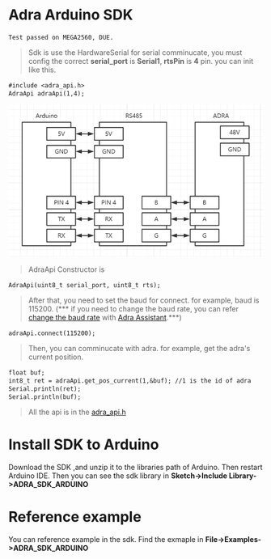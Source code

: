 # Adra Arduino SDK

    Test passed on MEGA2560, DUE.

 >Sdk is use the HardwareSerial for serial comminucate, you must config the correct **serial_port** is **Serial1**, **rtsPin** is **4** pin. you can init like this.

    #include <adra_api.h>
    AdraApi adraApi(1,4);

<img src="./doc/line1.png" style="width:600px">

>AdraApi Constructor is 

    AdraApi(uint8_t serial_port, uint8_t rts);


>After that, you need to set the baud for connect. for example, baud is 115200. (*** if you need to change the baud rate, you can refer [change the baud rate](./doc/change_id.md) with [Adra Assistant](https://www.umbratek.com/download-center).***)

    adraApi.connect(115200);

>Then, you can comminucate with adra. for example, get the adra's current position.

    float buf;
    int8_t ret = adraApi.get_pos_current(1,&buf); //1 is the id of adra
    Serial.println(ret);
    Serial.println(buf);

> All the api is in the [adra_api.h](./src/adra_api.h)

# Install SDK to Arduino

Download the SDK ,and unzip it to the libraries path of Arduino. Then restart Arduino IDE. Then you can see the sdk library in **Sketch->Include Library->ADRA_SDK_ARDUINO**

<!-- <img src="./doc/sdk.png" style="width:600px"> -->

# Reference example

You can reference example in the sdk. Find the exmaple in **File->Examples->ADRA_SDK_ARDUINO**

<!-- <img src="./doc/example.png" style="width:600px"> -->